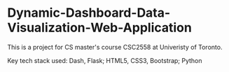 # Dynamic-Dashboard-Data-Visualization-Web-Application

This is a project for CS master's course CSC2558 at Univeristy of Toronto.

Key tech stack used: Dash, Flask; HTML5, CSS3, Bootstrap; Python
